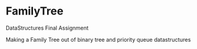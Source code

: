 # FamilyTree

DataStructures Final Assignment

Making a Family Tree out of binary tree and priority queue datastructures
